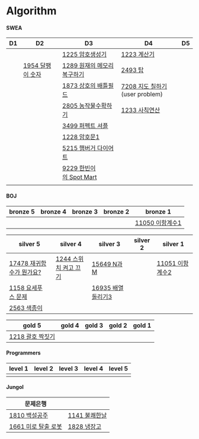 # Algorithm

#### SWEA

| D1   | D2                                                           | D3                                                           | D4                                                           | D5   |
| ---- | ------------------------------------------------------------ | ------------------------------------------------------------ | ------------------------------------------------------------ | ---- |
|      |                                                              | <a href="https://github.com/dlguswjd0258/Algorithm/tree/main/SWEA/D3/S1225_암호생성기.java">1225 암호생성기</a> | <a href="https://github.com/dlguswjd0258/Algorithm/tree/main/SWEA/D4/S1223_계산기.java">1223 계산기</a> |      |
|      | <a href="https://github.com/dlguswjd0258/Algorithm/tree/main/SWEA/D2/S1954_달팽이숫자.java">1954 달팽이 숫자</a> | <a href="https://github.com/dlguswjd0258/Algorithm/tree/main/SWEA/D3/S1289_원재의메모리복구하기.java">1289 원재의 메모리 복구하기</a> | <a href="https://github.com/dlguswjd0258/Algorithm/tree/main/SWEA/D4/S2493_탑.java">2493 탑</a> |      |
|      |                                                              | <a href="https://github.com/dlguswjd0258/Algorithm/tree/main/SWEA/D3/S1873_상호의배틀필드.java">1873 상호의 배틀필드</a> | <a href="https://github.com/dlguswjd0258/Algorithm/tree/main/SWEA/D4/S7208_지도칠하기.java">7208 지도 칠하기</a> (user problem) |      |
|      |                                                              | <a href="https://github.com/dlguswjd0258/Algorithm/tree/main/SWEA/D3/S2805_농작물수확하기.java">2805 농작물수확하기</a> | <a href="https://github.com/dlguswjd0258/Algorithm/tree/main/SWEA/D4/S1233_사칙연산.java">1233 사칙연산</a> |      |
|      |                                                              | <a href="https://github.com/dlguswjd0258/Algorithm/tree/main/SWEA/D3/S3499_퍼펙트셔플.java">3499 퍼펙트 셔플</a> |                                                              |      |
|      |                                                              | <a href="https://github.com/dlguswjd0258/Algorithm/tree/main/SWEA/D3/S1228_암호문1.java">1228 암호문1</a> |                                                              |      |
|      |                                                              | <a href="https://github.com/dlguswjd0258/Algorithm/tree/main/SWEA/D3/S5215_햄버거다이어트.java">5215 햄버거 다이어트</a> |                                                              |      |
|      |                                                              | <a href="https://github.com/dlguswjd0258/Algorithm/tree/main/SWEA/D3/S9229_한빈이의SpotMart.java">9229 한빈이의 Spot Mart</a> |                                                              |      |
|      |                                                              |                                                              |                                                              |      |





#### BOJ

| bronze 5 | bronze 4 | bronze 3 | bronze 2 | bronze 1                                                     |
| -------- | -------- | -------- | -------- | ------------------------------------------------------------ |
|          |          |          |          | <a href="https://github.com/dlguswjd0258/Algorithm/tree/main/BOJ/bronze1/B11050_이항계수1.java">11050 이항계수1</a> |

| silver 5                                                     | silver 4                                                     | silver 3                                                     | silver 2 | silver 1                                                     |
| ------------------------------------------------------------ | ------------------------------------------------------------ | ------------------------------------------------------------ | -------- | ------------------------------------------------------------ |
| <a href="https://github.com/dlguswjd0258/Algorithm/tree/main/BOJ/silver5/B17478_재귀함수가뭔가요.java">17478 재귀함수가 뭔가요?</a> | <a href="https://github.com/dlguswjd0258/Algorithm/tree/main/BOJ/silver4/B1244_스위치켜고끄기.java">1244 스위치 켜고 끄기</a> | <a href="https://github.com/dlguswjd0258/Algorithm/tree/main/BOJ/silver3/B15649_N과M.java">15649 N과M</a> |          | <a href="https://github.com/dlguswjd0258/Algorithm/tree/main/BOJ/silver1/B11051_이항계수2.java">11051 이항계수2</a> |
| <a href="https://github.com/dlguswjd0258/Algorithm/tree/main/BOJ/silver5/B1158_요세푸스문제.java">1158 요세푸스 문제</a> |                                                              | <a href="https://github.com/dlguswjd0258/Algorithm/tree/main/BOJ/silver3/B16935_배열돌리기3.java">16935 배열 돌리기3</a> |          |                                                              |
| <a href="https://github.com/dlguswjd0258/Algorithm/tree/main/BOJ/silver5/B2563_색종이.java">2563 색종이</a> |                                                              |                                                              |          |                                                              |

| gold 5                                                       | gold 4 | gold 3 | gold 2 | gold 1 |
| ------------------------------------------------------------ | ------ | ------ | ------ | ------ |
| <a href="https://github.com/dlguswjd0258/Algorithm/tree/main/BOJ/gold5/B1218_괄호짝짓기.java">1218 괄호 짝짓기</a> |        |        |        |        |





#### Programmers

| level 1 | level 2 | level 3 | level 4 | level 5 |
| ------- | ------- | ------- | ------- | ------- |
|         |         |         |         |         |





#### Jungol

| 문제은행                                                     |                                                              |
| ------------------------------------------------------------ | ------------------------------------------------------------ |
| <a href="https://github.com/dlguswjd0258/Algorithm/tree/main/Jungol/J1810_백설공주.java">1810 백설공주</a> | <a href="https://github.com/dlguswjd0258/Algorithm/tree/main/Jungol/J1141_불쾌한날.java">1141 불쾌한날</a> |
| <a href="https://github.com/dlguswjd0258/Algorithm/tree/main/Jungol/J1661_미로탈출로봇.java">1661 미로 탈출 로봇</a> | <a href="https://github.com/dlguswjd0258/Algorithm/tree/main/Jungol/J1828_냉장고.java">1828 냉장고</a> |



